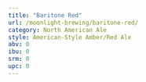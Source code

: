 ```yaml
---
title: "Baritone Red"
url: /moonlight-brewing/baritone-red/
category: North American Ale
style: American-Style Amber/Red Ale
abv: 0
ibu: 0
srm: 0
upc: 0
---
```


